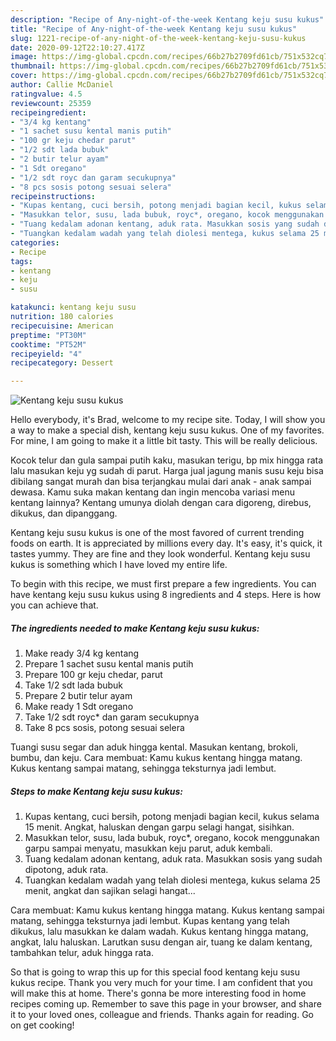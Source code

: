 ```yaml
---
description: "Recipe of Any-night-of-the-week Kentang keju susu kukus"
title: "Recipe of Any-night-of-the-week Kentang keju susu kukus"
slug: 1221-recipe-of-any-night-of-the-week-kentang-keju-susu-kukus
date: 2020-09-12T22:10:27.417Z
image: https://img-global.cpcdn.com/recipes/66b27b2709fd61cb/751x532cq70/kentang-keju-susu-kukus-foto-resep-utama.jpg
thumbnail: https://img-global.cpcdn.com/recipes/66b27b2709fd61cb/751x532cq70/kentang-keju-susu-kukus-foto-resep-utama.jpg
cover: https://img-global.cpcdn.com/recipes/66b27b2709fd61cb/751x532cq70/kentang-keju-susu-kukus-foto-resep-utama.jpg
author: Callie McDaniel
ratingvalue: 4.5
reviewcount: 25359
recipeingredient:
- "3/4 kg kentang"
- "1 sachet susu kental manis putih"
- "100 gr keju chedar parut"
- "1/2 sdt lada bubuk"
- "2 butir telur ayam"
- "1 Sdt oregano"
- "1/2 sdt royc dan garam secukupnya"
- "8 pcs sosis potong sesuai selera"
recipeinstructions:
- "Kupas kentang, cuci bersih, potong menjadi bagian kecil, kukus selama 15 menit. Angkat, haluskan dengan garpu selagi hangat, sisihkan."
- "Masukkan telor, susu, lada bubuk, royc*, oregano, kocok menggunakan garpu sampai menyatu, masukkan keju parut, aduk kembali."
- "Tuang kedalam adonan kentang, aduk rata. Masukkan sosis yang sudah dipotong, aduk rata."
- "Tuangkan kedalam wadah yang telah diolesi mentega, kukus selama 25 menit, angkat dan sajikan selagi hangat..."
categories:
- Recipe
tags:
- kentang
- keju
- susu

katakunci: kentang keju susu 
nutrition: 180 calories
recipecuisine: American
preptime: "PT30M"
cooktime: "PT52M"
recipeyield: "4"
recipecategory: Dessert

---
```



![Kentang keju susu kukus](https://img-global.cpcdn.com/recipes/66b27b2709fd61cb/751x532cq70/kentang-keju-susu-kukus-foto-resep-utama.jpg)

Hello everybody, it's Brad, welcome to my recipe site. Today, I will show you a way to make a special dish, kentang keju susu kukus. One of my favorites. For mine, I am going to make it a little bit tasty. This will be really delicious.

Kocok telur dan gula sampai putih kaku, masukan terigu, bp mix hingga rata lalu masukan keju yg sudah di parut. Harga jual jagung manis susu keju bisa dibilang sangat murah dan bisa terjangkau mulai dari anak - anak sampai dewasa. Kamu suka makan kentang dan ingin mencoba variasi menu kentang lainnya? Kentang umunya diolah dengan cara digoreng, direbus, dikukus, dan dipanggang.

Kentang keju susu kukus is one of the most favored of current trending foods on earth. It is appreciated by millions every day. It's easy, it's quick, it tastes yummy. They are fine and they look wonderful. Kentang keju susu kukus is something which I have loved my entire life.


To begin with this recipe, we must first prepare a few ingredients. You can have kentang keju susu kukus using 8 ingredients and 4 steps. Here is how you can achieve that.

<!--inarticleads1-->

##### The ingredients needed to make Kentang keju susu kukus:

1. Make ready 3/4 kg kentang
1. Prepare 1 sachet susu kental manis putih
1. Prepare 100 gr keju chedar, parut
1. Take 1/2 sdt lada bubuk
1. Prepare 2 butir telur ayam
1. Make ready 1 Sdt oregano
1. Take 1/2 sdt royc* dan garam secukupnya
1. Take 8 pcs sosis, potong sesuai selera


Tuangi susu segar dan aduk hingga kental. Masukan kentang, brokoli, bumbu, dan keju. Cara membuat: Kamu kukus kentang hingga matang. Kukus kentang sampai matang, sehingga teksturnya jadi lembut. 

<!--inarticleads2-->

##### Steps to make Kentang keju susu kukus:

1. Kupas kentang, cuci bersih, potong menjadi bagian kecil, kukus selama 15 menit. Angkat, haluskan dengan garpu selagi hangat, sisihkan.
1. Masukkan telor, susu, lada bubuk, royc*, oregano, kocok menggunakan garpu sampai menyatu, masukkan keju parut, aduk kembali.
1. Tuang kedalam adonan kentang, aduk rata. Masukkan sosis yang sudah dipotong, aduk rata.
1. Tuangkan kedalam wadah yang telah diolesi mentega, kukus selama 25 menit, angkat dan sajikan selagi hangat...


Cara membuat: Kamu kukus kentang hingga matang. Kukus kentang sampai matang, sehingga teksturnya jadi lembut. Kupas kentang yang telah dikukus, lalu masukkan ke dalam wadah. Kukus kentang hingga matang, angkat, lalu haluskan. Larutkan susu dengan air, tuang ke dalam kentang, tambahkan telur, aduk hingga rata. 

So that is going to wrap this up for this special food kentang keju susu kukus recipe. Thank you very much for your time. I am confident that you will make this at home. There's gonna be more interesting food in home recipes coming up. Remember to save this page in your browser, and share it to your loved ones, colleague and friends. Thanks again for reading. Go on get cooking!
